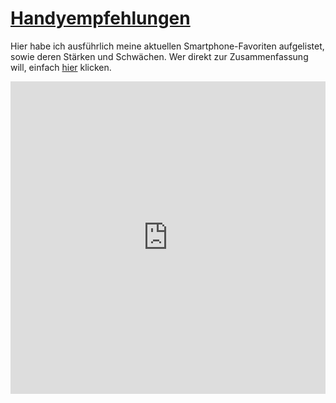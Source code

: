 # <a name="Handyempfehlungen" href="Handyempfehlungen.html">Handyempfehlungen</a>
Hier habe ich ausführlich meine aktuellen Smartphone-Favoriten aufgelistet, sowie deren Stärken und Schwächen. Wer direkt zur Zusammenfassung will, einfach <a href="Handyempfehlungen.html#Fazit">hier</a> klicken.
<iframe src="https://www.bing.com/covid?ref=embedding" style="width: 100%; height: 500px; max-width: 1272px; border: none;"></iframe>
